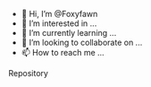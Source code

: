 - 👋 Hi, I’m @Foxyfawn
- 👀 I’m interested in ...
- 🌱 I’m currently learning ...
- 💞️ I’m looking to collaborate on ...
- 📫 How to reach me ...

<!---
Foxyfawn/Foxyfawn is a ✨ special ✨ repository because its `README.md` (this file) appears on your GitHub profile.
You can click the Preview link to take a look at your changes.
--->
Repository
